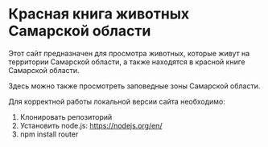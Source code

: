 # Красная книга животных Самарской области

Этот сайт предназначен для просмотра животных, которые живут на территории Самарской области, а также находятся в красной книге Самарской области.
        
        
 Здесь можно также просмотреть заповедные зоны Самарской области.


Для  корректной работы локальной версии сайта необходимо:
1. Клонировать репозиторий
2. Установить node.js:
        https://nodejs.org/en/
3. npm install router

